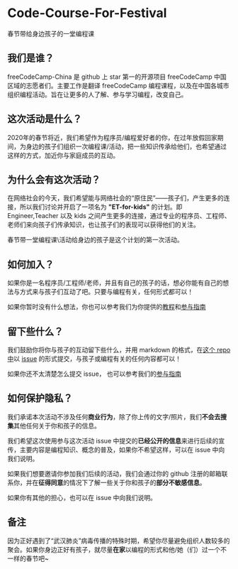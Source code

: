 # Code-Course-For-Festival
春节带给身边孩子的一堂编程课
## 我们是谁？
freeCodeCamp-China 是 github 上 star 第一的开源项目 freeCodeCamp 中国区域的志愿者们。主要工作是翻译 freeCodeCamp 编程课程，以及在中国各城市组织编程活动。旨在让更多的人了解、参与学习编程，改变自己。
## 这次活动是什么？
2020年的春节将近，我们希望作为程序员/编程爱好者的你，在过年放假回家期间，为身边的孩子们组织一次编程课/活动，把一些知识传承给他们，也希望通过这样的方式，加近你与家庭成员的互动。
## 为什么会有这次活动？
在网络社会的今天，我们希望能与网络社会的“原住民”——孩子们，产生更多的连接，所以我们讨论并开启了一项名为 **"ET-for-kids"** 的计划。即 Engineer,Teacher 以及 kids 之间产生更多的连接，通过专业的程序员、工程师、老师们来向孩子们传承知识，也让孩子们的表现可以获得他们的关注。

春节带一堂编程课\活动给身边的孩子是这个计划的第一次活动。
## 如何加入？
如果你是一名程序员/工程师/老师，并且有自己的孩子的话，想必你能有自己的想法与方式来与孩子们互动了吧。只要与编程有关，任何形式都可以！

如果你暂时没有什么想法，你也可以参考我们为你提供的[教程](https://github.com/freeCodeCamp-China/Code-Course-For-Festival/tree/master/courseware)和[参与指南](https://github.com/freeCodeCamp-China/Code-Course-For-Festival/tree/master/teacher-notes)
## 留下些什么？
我们鼓励你将你与孩子的互动留下些什么，并用 markdown 的格式，在[这个 repo 中](https://github.com/freeCodeCamp-China/Code-Course-For-Festival/)以 [issue](https://github.com/freeCodeCamp-China/Code-Course-For-Festival/issues) 的形式提交，与孩子或编程有关的任何内容都可以！

如果你还不太清楚怎么提交 issue， 也可以参考我们的[参与指南](https://github.com/freeCodeCamp-China/Code-Course-For-Festival/tree/master/teacher-notes)
## 如何保护隐私？
我们承诺本次活动不涉及任何**商业行为**，除了你上传的文字/照片，我们**不会去搜集**其他任何关于你和孩子的信息。

我们希望这次使用参与这次活动 issue 中提交的**已经公开的信息**来进行后续的宣传，主要内容是编程知识、概念的普及，如果你不希望这样，可以在 issue 中向我们说明。

如果我们想要邀请你参加我们后续的活动，我们会通过你的 github 注册的邮箱联系你，并在**征得同意**的情况下了解一些关于你和孩子的**部分不敏感信息**。

如果你有其他的担心，也可以在 issue 中向我们说明。

## 备注
因为正好遇到了“武汉肺炎”病毒传播的特殊时期，希望你尽量避免组织人数较多的聚会。如果你身边正好有孩子，就尽量**在家**以编程的形式和他/她（们）过一个不一样的春节吧~
